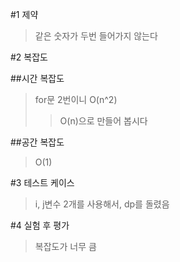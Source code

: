 #1 제약
>같은 숫자가 두번 들어가지 않는다

#2 복잡도

##시간 복잡도
>for문 2번이니 O(n^2)
>>O(n)으로 만들어 봅시다

##공간 복잡도 
>O(1)

#3 테스트 케이스
>i, j변수 2개를 사용해서, dp를 돌렸음

#4 실험 후 평가
>복잡도가 너무 큼
        